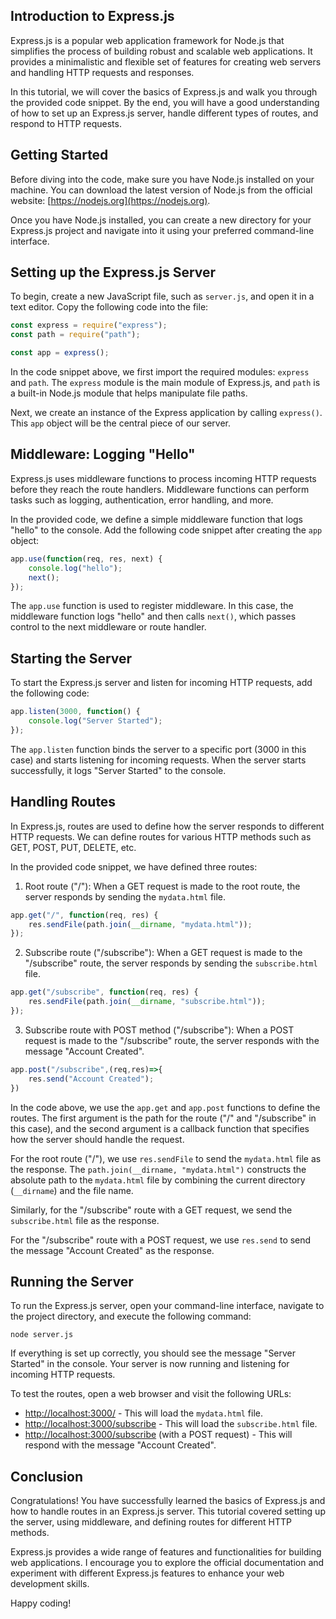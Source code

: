 ## Introduction to Express.js

Express.js is a popular web application framework for Node.js that simplifies the process of building robust and scalable web applications. It provides a minimalistic and flexible set of features for creating web servers and handling HTTP requests and responses.

In this tutorial, we will cover the basics of Express.js and walk you through the provided code snippet. By the end, you will have a good understanding of how to set up an Express.js server, handle different types of routes, and respond to HTTP requests.

## Getting Started

Before diving into the code, make sure you have Node.js installed on your machine. You can download the latest version of Node.js from the official website: [https://nodejs.org](https://nodejs.org).

Once you have Node.js installed, you can create a new directory for your Express.js project and navigate into it using your preferred command-line interface.

## Setting up the Express.js Server

To begin, create a new JavaScript file, such as `server.js`, and open it in a text editor. Copy the following code into the file:

```javascript
const express = require("express");
const path = require("path");

const app = express();
```

In the code snippet above, we first import the required modules: `express` and `path`. The `express` module is the main module of Express.js, and `path` is a built-in Node.js module that helps manipulate file paths.

Next, we create an instance of the Express application by calling `express()`. This `app` object will be the central piece of our server.

## Middleware: Logging "Hello"

Express.js uses middleware functions to process incoming HTTP requests before they reach the route handlers. Middleware functions can perform tasks such as logging, authentication, error handling, and more.

In the provided code, we define a simple middleware function that logs "hello" to the console. Add the following code snippet after creating the `app` object:

```javascript
app.use(function(req, res, next) {
    console.log("hello");
    next();
});
```

The `app.use` function is used to register middleware. In this case, the middleware function logs "hello" and then calls `next()`, which passes control to the next middleware or route handler.

## Starting the Server

To start the Express.js server and listen for incoming HTTP requests, add the following code:

```javascript
app.listen(3000, function() {
    console.log("Server Started");
});
```

The `app.listen` function binds the server to a specific port (3000 in this case) and starts listening for incoming requests. When the server starts successfully, it logs "Server Started" to the console.

## Handling Routes

In Express.js, routes are used to define how the server responds to different HTTP requests. We can define routes for various HTTP methods such as GET, POST, PUT, DELETE, etc.

In the provided code snippet, we have defined three routes: 

1. Root route ("/"): When a GET request is made to the root route, the server responds by sending the `mydata.html` file.

```javascript
app.get("/", function(req, res) {
    res.sendFile(path.join(__dirname, "mydata.html"));
});
```

2. Subscribe route ("/subscribe"): When a GET request is made to the "/subscribe" route, the server responds by sending the `subscribe.html` file.

```javascript
app.get("/subscribe", function(req, res) {
    res.sendFile(path.join(__dirname, "subscribe.html"));
});
```

3. Subscribe route with POST method ("/subscribe"): When a POST request is made to the "/subscribe" route, the server responds with the message "Account Created".

```javascript
app.post("/subscribe",(req,res)=>{
    res.send("Account Created");
})
```



In the code above, we use the `app.get` and `app.post` functions to define the routes. The first argument is the path for the route ("/" and "/subscribe" in this case), and the second argument is a callback function that specifies how the server should handle the request.

For the root route ("/"), we use `res.sendFile` to send the `mydata.html` file as the response. The `path.join(__dirname, "mydata.html")` constructs the absolute path to the `mydata.html` file by combining the current directory (`__dirname`) and the file name.

Similarly, for the "/subscribe" route with a GET request, we send the `subscribe.html` file as the response.

For the "/subscribe" route with a POST request, we use `res.send` to send the message "Account Created" as the response.

## Running the Server

To run the Express.js server, open your command-line interface, navigate to the project directory, and execute the following command:

```shell
node server.js
```

If everything is set up correctly, you should see the message "Server Started" in the console. Your server is now running and listening for incoming HTTP requests.

To test the routes, open a web browser and visit the following URLs:

- [http://localhost:3000/](http://localhost:3000/) - This will load the `mydata.html` file.
- [http://localhost:3000/subscribe](http://localhost:3000/subscribe) - This will load the `subscribe.html` file.
- [http://localhost:3000/subscribe](http://localhost:3000/subscribe) (with a POST request) - This will respond with the message "Account Created".

## Conclusion

Congratulations! You have successfully learned the basics of Express.js and how to handle routes in an Express.js server. This tutorial covered setting up the server, using middleware, and defining routes for different HTTP methods.

Express.js provides a wide range of features and functionalities for building web applications. I encourage you to explore the official documentation and experiment with different Express.js features to enhance your web development skills.

Happy coding!